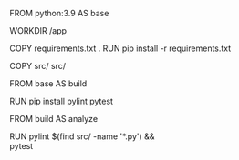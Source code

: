 FROM python:3.9 AS base

WORKDIR /app

COPY requirements.txt .
RUN pip install -r requirements.txt

COPY src/ src/

FROM base AS build

RUN pip install pylint pytest

FROM build AS analyze

RUN pylint $(find src/ -name '*.py') && \
    pytest